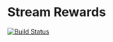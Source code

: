 # Stream Rewards

[![Build Status](https://travis-ci.org/odininon/node-stream-rewards.svg?branch=master)](https://travis-ci.org/odininon/node-stream-rewards)
